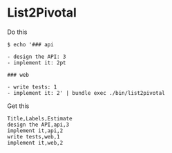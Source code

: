 # List2Pivotal

Do this

``` console
$ echo '### api

- design the API: 3
- implement it: 2pt

### web

- write tests: 1
- implement it: 2' | bundle exec ./bin/list2pivotal
```

Get this

```csv
Title,Labels,Estimate
design the API,api,3
implement it,api,2
write tests,web,1
implement it,web,2
```
